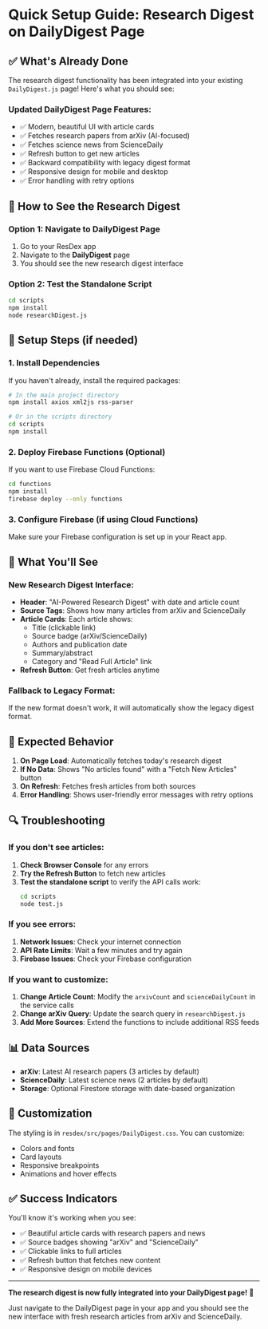 # Quick Setup Guide: Research Digest on DailyDigest Page

## ✅ What's Already Done

The research digest functionality has been integrated into your existing `DailyDigest.js` page! Here's what you should see:

### **Updated DailyDigest Page Features:**
- ✅ Modern, beautiful UI with article cards
- ✅ Fetches research papers from arXiv (AI-focused)
- ✅ Fetches science news from ScienceDaily
- ✅ Refresh button to get new articles
- ✅ Backward compatibility with legacy digest format
- ✅ Responsive design for mobile and desktop
- ✅ Error handling with retry options

## 🚀 How to See the Research Digest

### **Option 1: Navigate to DailyDigest Page**
1. Go to your ResDex app
2. Navigate to the **DailyDigest** page
3. You should see the new research digest interface

### **Option 2: Test the Standalone Script**
```bash
cd scripts
npm install
node researchDigest.js
```

## 🔧 Setup Steps (if needed)

### **1. Install Dependencies**
If you haven't already, install the required packages:

```bash
# In the main project directory
npm install axios xml2js rss-parser

# Or in the scripts directory
cd scripts
npm install
```

### **2. Deploy Firebase Functions (Optional)**
If you want to use Firebase Cloud Functions:

```bash
cd functions
npm install
firebase deploy --only functions
```

### **3. Configure Firebase (if using Cloud Functions)**
Make sure your Firebase configuration is set up in your React app.

## 📱 What You'll See

### **New Research Digest Interface:**
- **Header**: "AI-Powered Research Digest" with date and article count
- **Source Tags**: Shows how many articles from arXiv and ScienceDaily
- **Article Cards**: Each article shows:
  - Title (clickable link)
  - Source badge (arXiv/ScienceDaily)
  - Authors and publication date
  - Summary/abstract
  - Category and "Read Full Article" link
- **Refresh Button**: Get fresh articles anytime

### **Fallback to Legacy Format:**
If the new format doesn't work, it will automatically show the legacy digest format.

## 🎯 Expected Behavior

1. **On Page Load**: Automatically fetches today's research digest
2. **If No Data**: Shows "No articles found" with a "Fetch New Articles" button
3. **On Refresh**: Fetches fresh articles from both sources
4. **Error Handling**: Shows user-friendly error messages with retry options

## 🔍 Troubleshooting

### **If you don't see articles:**

1. **Check Browser Console** for any errors
2. **Try the Refresh Button** to fetch new articles
3. **Test the standalone script** to verify the API calls work:
   ```bash
   cd scripts
   node test.js
   ```

### **If you see errors:**

1. **Network Issues**: Check your internet connection
2. **API Rate Limits**: Wait a few minutes and try again
3. **Firebase Issues**: Check your Firebase configuration

### **If you want to customize:**

1. **Change Article Count**: Modify the `arxivCount` and `scienceDailyCount` in the service calls
2. **Change arXiv Query**: Update the search query in `researchDigest.js`
3. **Add More Sources**: Extend the functions to include additional RSS feeds

## 📊 Data Sources

- **arXiv**: Latest AI research papers (3 articles by default)
- **ScienceDaily**: Latest science news (2 articles by default)
- **Storage**: Optional Firestore storage with date-based organization

## 🎨 Customization

The styling is in `resdex/src/pages/DailyDigest.css`. You can customize:
- Colors and fonts
- Card layouts
- Responsive breakpoints
- Animations and hover effects

## ✅ Success Indicators

You'll know it's working when you see:
- ✅ Beautiful article cards with research papers and news
- ✅ Source badges showing "arXiv" and "ScienceDaily"
- ✅ Clickable links to full articles
- ✅ Refresh button that fetches new content
- ✅ Responsive design on mobile devices

---

**The research digest is now fully integrated into your DailyDigest page!** 🎉

Just navigate to the DailyDigest page in your app and you should see the new interface with fresh research articles from arXiv and ScienceDaily. 